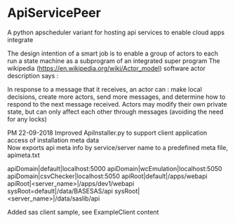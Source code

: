 # ApiServicePeer
A python apscheduler variant for hosting api services to enable cloud apps integrate

The design intention of a smart job is to enable a group of actors to each run a state
machine as a subprogram of an integrated super program
The wikipedia (https://en.wikipedia.org/wiki/Actor_model) software actor description says :

  In response to a message that it receives, an actor can : make local decisions, 
  create more actors, send more messages, and determine how to respond to the 
  next message received. Actors may modify their own private state, but can only 
  affect each other through messages (avoiding the need for any locks)

PM 22-09-2018
Improved ApiInstaller.py to support client application access of installation meta data
<br>
Now exports api meta info by service/server name to a predefined meta file, apimeta.txt

apiDomain|default|localhost:5000
apiDomain|wcEmulation|localhost:5050
apiDomain|csvChecker|localhost:5050
apiRoot|default|/apps/webapi
apiRoot|<server_name>|/apps/dev1/webapi
sysRoot=default|/data/BASESAS/api
sysRoot|<server_name>|/data/saslib/api

Added sas client sample, see ExampleClient content
